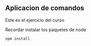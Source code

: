 ## Aplicacion de comandos

Este es el ejercicio del curso

Recordar instalar los paquetes de node

```
npm install
```